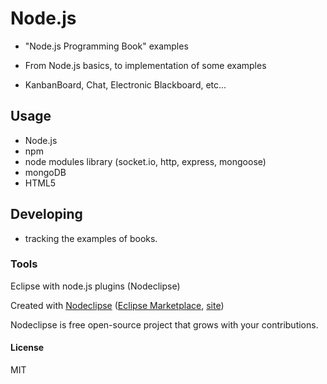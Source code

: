 

# Node.js
* "Node.js Programming Book" examples

* From Node.js basics, to implementation of some examples 
* KanbanBoard, Chat, Electronic Blackboard, etc...

## Usage
* Node.js
* npm
* node modules library (socket.io, http, express, mongoose)
* mongoDB
* HTML5

## Developing
* tracking the examples of books.

### Tools

Eclipse with node.js plugins (Nodeclipse)

Created with [Nodeclipse](https://github.com/Nodeclipse/nodeclipse-1)
 ([Eclipse Marketplace](http://marketplace.eclipse.org/content/nodeclipse), [site](http://www.nodeclipse.org))   

Nodeclipse is free open-source project that grows with your contributions.

#### License
MIT
